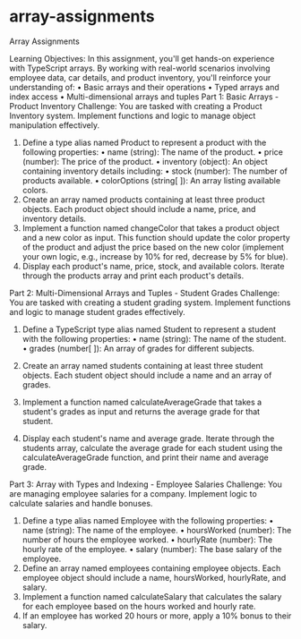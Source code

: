 # array-assignments
Array Assignments

Learning Objectives: In this assignment, you'll get hands-on experience with TypeScript
arrays. By working with real-world scenarios involving employee data, car details, and
product inventory, you'll reinforce your understanding of:
• Basic arrays and their operations
• Typed arrays and index access
• Multi-dimensional arrays and tuples
Part 1: Basic Arrays - Product Inventory
Challenge:
You are tasked with creating a Product Inventory system. Implement functions and logic to
manage object manipulation effectively.
1. Define a type alias named Product to represent a product with the following
properties:
• name (string): The name of the product.
• price (number): The price of the product.
• inventory (object): An object containing inventory details including:
• stock (number): The number of products available.
• colorOptions (string[ ]): An array listing available colors.
2. Create an array named products containing at least three product objects. Each
product object should include a name, price, and inventory details.
3. Implement a function named changeColor that takes a product object and a new
color as input. This function should update the color property of the product and
adjust the price based on the new color (implement your own logic, e.g., increase by
10% for red, decrease by 5% for blue).
4. Display each product's name, price, stock, and available colors. Iterate through the
products array and print each product's details.

Part 2: Multi-Dimensional Arrays and Tuples - Student Grades
Challenge:
You are tasked with creating a student grading system. Implement functions and logic to
manage student grades effectively.
1. Define a TypeScript type alias named Student to represent a student with the
following properties:
• name (string): The name of the student.
• grades (number[ ]): An array of grades for different subjects.

2. Create an array named students containing at least three student objects. Each student
object should include a name and an array of grades.
3. Implement a function named calculateAverageGrade that takes a student's grades as
input and returns the average grade for that student.
4. Display each student's name and average grade. Iterate through the students array,
calculate the average grade for each student using the calculateAverageGrade
function, and print their name and average grade.

Part 3: Array with Types and Indexing - Employee Salaries
Challenge:
You are managing employee salaries for a company. Implement logic to calculate salaries and
handle bonuses.
1. Define a type alias named Employee with the following properties:
• name (string): The name of the employee.
• hoursWorked (number): The number of hours the employee worked.
• hourlyRate (number): The hourly rate of the employee.
• salary (number): The base salary of the employee.
2. Define an array named employees containing employee objects. Each employee
object should include a name, hoursWorked, hourlyRate, and salary.
3. Implement a function named calculateSalary that calculates the salary for each
employee based on the hours worked and hourly rate.
4. If an employee has worked 20 hours or more, apply a 10% bonus to their salary.